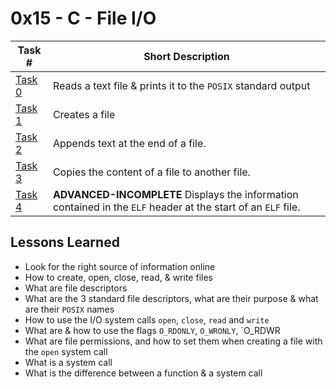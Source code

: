  # 0x15 - C - File I/O
Task # | Short Description
-------|------------
[Task 0](0-read_textfile.c) | Reads a text file & prints it to the `POSIX` standard output
[Task 1](1-create_file.c) | Creates a file
[Task 2](2-append_text_to_file.c) | Appends text at the end of a file.
[Task 3](3-cp.c) | Copies the content of a file to another file.
[Task 4](100-elf_header.c) | **ADVANCED-INCOMPLETE** Displays the information contained in the `ELF` header at the start of an `ELF` file.

 ## Lessons Learned
* Look for the right source of information online 
* How to create, open, close, read, & write files
* What are file descriptors
* What are the 3 standard file descriptors, what are their purpose & what are their `POSIX` names
* How to use the I/O system calls `open`, `close`, `read` and `write`
* What are & how to use the flags `O_RDONLY`, `O_WRONLY`, `O_RDWR
* What are file permissions, and how to set them when creating a file with the `open` system call
* What is a system call
* What is the difference between a function & a system call
